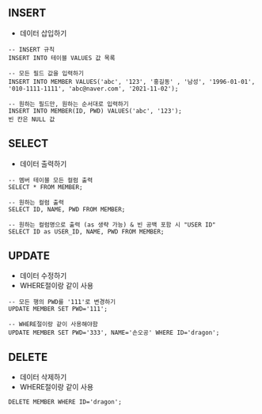 ## INSERT
* 데이터 삽입하기
~~~
-- INSERT 규칙
INSERT INTO 테이블 VALUES 값 목록 

-- 모든 필드 값을 입력하기
INSERT INTO MEMBER VALUES('abc', '123', '홍길동' , '남성', '1996-01-01', '010-1111-1111', 'abc@naver.com', '2021-11-02'); 

-- 원하는 필드만, 원하는 순서대로 입력하기
INSERT INTO MEMBER(ID, PWD) VALUES('abc', '123');
빈 칸은 NULL 값
~~~

## SELECT
* 데이터 출력하기
~~~
-- 멤버 테이블 모든 컬럼 출력
SELECT * FROM MEMBER; 

-- 원하는 컬럼 출력
SELECT ID, NAME, PWD FROM MEMBER;

-- 원하는 컬럼명으로 출력 (as 생략 가능) & 빈 공백 포함 시 "USER ID"
SELECT ID as USER_ID, NAME, PWD FROM MEMBER;
~~~

## UPDATE
* 데이터 수정하기
* WHERE절이랑 같이 사용
~~~
-- 모든 행의 PWD를 '111'로 변경하기
UPDATE MEMBER SET PWD='111'; 

-- WHERE절이랑 같이 사용해야함
UPDATE MEMBER SET PWD='333', NAME='손오공' WHERE ID='dragon';
~~~

## DELETE
* 데이터 삭제하기
* WHERE절이랑 같이 사용
~~~
DELETE MEMBER WHERE ID='dragon';
~~~
